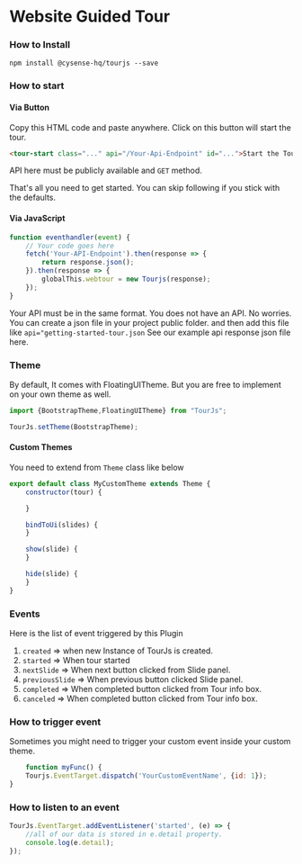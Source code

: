 # Website Guided Tour

### How to Install
``` 
npm install @cysense-hq/tourjs --save
```

### How to start
#### Via Button
Copy this HTML code and paste anywhere. Click on this button will start the tour.
```html
<tour-start class="..." api="/Your-Api-Endpoint" id="...">Start the Tour</tour-start>
```
API here must be publicly available and `GET` method. 

That's all you need to get started. You can skip following if you stick with the defaults.

#### Via JavaScript
```javascript
function eventhandler(event) {
    // Your code goes here
    fetch('Your-API-Endpoint').then(response => {
        return response.json();
    }).then(response => {
        globalThis.webtour = new Tourjs(response);
    });
}
```
Your API must be in the same format.
You does not have an API. No worries. You can create a json file in your project public folder. 
and then add this file like `api="getting-started-tour.json`
See our example api response json file here.

### Theme
By default, It comes with FloatingUITheme. But you are free to implement on your own theme as well.

```javascript
import {BootstrapTheme,FloatingUITheme} from "TourJs";

TourJs.setTheme(BootstrapTheme);
```

#### Custom Themes
You need to extend from `Theme` class like below
```javascript
export default class MyCustomTheme extends Theme {
    constructor(tour) {

    }

    bindToUi(slides) {
    }

    show(slide) {
    }

    hide(slide) {
    }
}
```
### Events
Here is the list of event triggered by this Plugin
1. `created` => when new Instance of TourJs is created.
2. `started` => When tour started
3. `nextSlide` => When next button clicked from Slide panel. 
4. `previousSlide` => When previous button clicked Slide panel.
5. `completed` => When completed button clicked from Tour info box.
5. `canceled` => When completed button clicked from Tour info box.

### How to trigger event
Sometimes you might need to trigger your custom event inside your custom theme.

```javascript
    function myFunc() {
    Tourjs.EventTarget.dispatch('YourCustomEventName', {id: 1});
}
```


### How to listen to an event
```javascript
TourJs.EventTarget.addEventListener('started', (e) => {
    //all of our data is stored in e.detail property.
    console.log(e.detail);
});
```